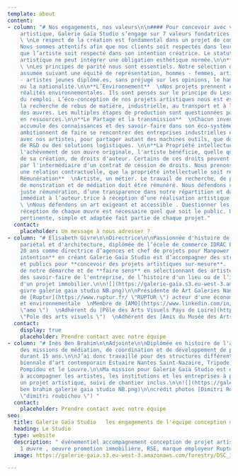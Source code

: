 ```yaml
---
template: about
content:
- column: "# Nos engagements, nos valeurs\n\n#### Pour concevoir avec vous un projet
    artistique, Galerie Gaïa Studio s’engage sur 7 valeurs fondatrices.\n\n**L’Humain**
    \ \nLe respect de la création est fondamental dans un projet de conception artistique.
    Nous sommes attentifs afin que nos clients soit respectés dans leur attendu et
    que l’artiste soit respecté dans son intention créatrice. Le statut de commande
    artistique ne peut intégrer une obligation esthétique normée.\n\n**La Diversité**
    \ \nLes principes de parité nous sont essentiels. Notre sélection d’artistes est
    assumée suivant une équité de représentation, hommes - femmes, artiste confirmé.es
    - artistes jeunes diplômé.es, sans préjugé sur les opinions, le handicap, l'âge
    ou la nationalité.\n\n**L’Environnement**  \nNos projets prennent en compte les
    réalités environnementales. Ils sont pensés sur le principe du Less Is More et
    du remploi. L’éco-conception de nos projets artistiques nous est essentiel, de
    la recherche de rebus de matière, industrielle, au transport et à la conservation
    des œuvres. Les multiples étapes de production sont questionnées pour être économes
    en ressources.\n\n**Le Partage et la transmission**  \nChacun invente, développe,
    accumule des connaissances et des savoir-faire dans son éco-système. Nos projets
    ambitionnent de faire se rencontrer des entreprises industrielles et de services,
    avec nos artistes, pour partager autant des machines outils, que des équipements
    de R&D ou des solutions logistiques. \n\n**La Propriété intellectuelle**  \nDès
    l'achèvement de son œuvre originale, l'artiste bénéficie, quelle que soit la forme
    de sa création, de droits d'auteur. Certains de ces droits peuvent être cédés,
    par l'intermédiaire d'un contrat de cession de droits. Nous prenons soin, dans
    une relation contractuelle, que la propriété intellectuelle soit rémunérée légalement.\n\n**La
    Rémunération**  \nArtiste, un métier. Le travail de recherche, de production,
    de monstration et de médiation doit être rémunéré. Nous défendons ce respect d’une
    juste rémunération, d’une transparence dans notre répartition et du règlement
    immédiat à l’auteur.trice à réception d’une réalisation artistique.\n\n**L’Accessibilité**
    \ \nNous défendons un art exigeant et accessible . Questionner les enjeux de la
    réception de chaque œuvre est nécessaire quel que soit le public. Une médiation
    pertinente, simple et adaptée fait partie de chaque projet."
  contact:
    placeholder: Un message à nous adresser ?
- column: "# Elisabeth Givre\n\nDirectrice\n\nPassionnée d'histoire de l'art, d'art
    pariétal et d'architecture, diplômée de l’école de commerce IDRAC Lyon, j’ai travaillé
    20 ans comme directrice d’agences et chef de projets pour Manpower France.\n\n**Mon
    intention** en créant Galerie Gaïa Studio est d’accompagner des structures privées
    et publics pour **concevoir des projets artistiques sur-mesure**.  \nLa particularité
    de notre démarche et de **faire sens** en sélectionnant des artistes qui s’inspireront
    des savoir-faire de l'entreprise, de l’histoire d'un lieu ou de l’intention architecturale
    d'un projet immobilier.\n\n![](https://galerie-gaia.s3.eu-west-3.amazonaws.com/forestry/elisabeth
    givre galerie gaia studio NB.png)\n\nPrésidente de Art Galeries Nantes  \nMembre
    de [Ruptur](https://www.ruptur.fr/ \"RUPTUR \") acteur d'une économie créative
    et environnementale  \nMembre de [AMO](https://www.linkedin.com/in/amo-bretagne-pays-de-loire-961183164/?originalSubdomain=fr
    \"amo \")  \nAdhérent du [Pôle des Arts Visuels Pays de Loire](https://poleartsvisuels-pdl.fr/
    \"Pole des arts visuels \")  \nAdhérent des [Amis du Musée des Arts de Nantes]()"
  contact:
    display: true
    placeholder: Prendre contact avec notre équipe
- column: "# Inès Ben Brahim\n\nAdjointe\n\nDiplômée en histoire de l'art, j’ai mené
    des missions de médiation, de coordination et de développement de projets artistiques
    durant 15 ans.\n\nJ’ai donc travaillé pour des structures différentes comme la
    biennale d’art contemporain Estuaire Nantes Saint-Nazaire, Tripode, le Centre
    Pompidou et le Louvre.\n\nMa mission pour Galerie Gaïa Studio est de continuer
    à accompagner les artistes, les institutions et les entreprises à penser et produire
    un projet artistique, suivi de chantier inclus.\n\n![](https://galerie-gaia.s3.eu-west-3.amazonaws.com/forestry/ines
    ben brahim galerie gaia studio NB.png)\n\ncrédit photos [Dimitri Roubichou](https://galeriegaia.fr/artists/dimitri-roubichou/
    \"dimitri roubichou \") "
  contact:
    placeholder: Prendre contact avec notre équipe
seo:
  title: Galerie Gaïa Studio   les engagements de l'équipe conception de projet artistique
  heading: Le Studio
  type: website
  description: " événementiel accompagnement conception de projet artistique, 1 immeuble
    1 œuvre , oeuvre promotion immobilière, RSE, marque employeur Ruptur"
  image: https://galerie-gaia.s3.eu-west-3.amazonaws.com/forestry/DSC_3559-2.jpg

---
```

